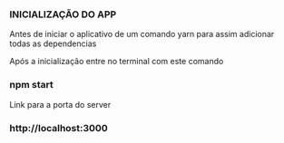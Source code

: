 ### INICIALIZAÇÃO DO APP

Antes de iniciar o aplicativo de um comando yarn para assim adicionar todas as dependencias


Após a inicialização entre no terminal com este comando

### npm start

Link para a porta do server

### http://localhost:3000


